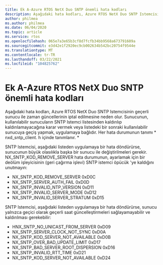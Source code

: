 ```yaml
---
title: Ek A-Azure RTOS NetX Duo SNTP önemli hata kodları
description: Aşağıdaki hata kodları, Azure RTOS NetX Duo SNTP Istemcisinin geçerli sunucu ile zaman güncellerinin iptal edilmesine neden olur.
author: philmea
ms.author: philmea
ms.date: 06/04/2020
ms.topic: article
ms.service: rtos
ms.openlocfilehash: 065e7a3e65b3cf8d7fcfb34bb9568a673791609a
ms.sourcegitcommit: e3d42e1f2920ec9cb002634b542bc20754f9544e
ms.translationtype: MT
ms.contentlocale: tr-TR
ms.lasthandoff: 03/22/2021
ms.locfileid: "104825762"
---
```

# <a name="appendix-a---azure-rtos-netx-duo-sntp-fatal-error-codes"></a>Ek A-Azure RTOS NetX Duo SNTP önemli hata kodları

Aşağıdaki hata kodları, Azure RTOS NetX Duo SNTP Istemcisinin geçerli sunucu ile zaman güncellerinin iptal edilmesine neden olur. Sunucunun, kullanılabilir sunucuların SNTP Istemci listesinden kaldırılıp kaldırılamayacağına karar vermek veya listedeki bir sonraki kullanılabilir sunucuya geçiş yapmak, uygulamaya bağlıdır. Her hata durumunun tanımı * nxd_sntp_client. h içinde tanımlanır. *

SNTP Istemcisi, aşağıdaki listeden uygulamaya bir hata döndürürse, sunucunun büyük olasılıkla başka bir sunucu ile değiştirilmeleri gerekir. NX_SNTP_KOD_REMOVE_SERVER hata durumunun, ayarlamak için bir deölüm işleyicisinin (geri çağırma işlevi) SNTP istemci öpücük 'ye kaldığını unutmayın:

- NX_SNTP_KOD_REMOVE_SERVER 0xD0C  
- NX_SNTP_SERVER_AUTH_FAIL 0xD0D  
- NX_SNTP_INVALID_NTP_VERSION 0xD11  
- NX_SNTP_INVALID_SERVER_MODE 0xD12  
- NX_SNTP_INVALID_SERVER_STRATUM 0xD15  

SNTP Istemcisi, aşağıdaki listeden uygulamaya bir hata döndürürse, sunucu yalnızca geçici olarak geçerli saat güncelleştirmeleri sağlayamayabilir ve kaldırılması gerekebilir:

- HNX_SNTP_NO_UNICAST_FROM_SERVER 0xD09  
- NX_SNTP_SERVER_CLOCK_NOT_SYNC 0xD0A  
- NX_SNTP_KOD_SERVER_NOT_AVAILABLE 0xD0B  
- NX_SNTP_OVER_BAD_UPDATE_LIMIT 0xD17  
- NX_SNTP_BAD_SERVER_ROOT_DISPERSION 0xD16  
- NX_SNTP_INVALID_RTT_TIME 0xD21  
- NX_SNTP_KOD_SERVER_NOT_AVAILABLE 0xD24